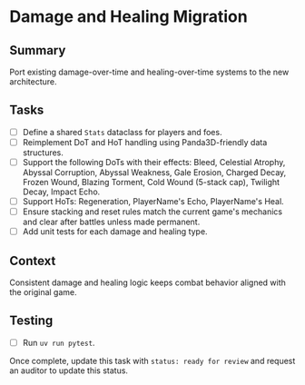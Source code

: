 # Damage and Healing Migration

## Summary
Port existing damage-over-time and healing-over-time systems to the new architecture.

## Tasks
- [ ] Define a shared `Stats` dataclass for players and foes.
- [ ] Reimplement DoT and HoT handling using Panda3D-friendly data structures.
- [ ] Support the following DoTs with their effects: Bleed, Celestial Atrophy, Abyssal Corruption, Abyssal Weakness, Gale Erosion, Charged Decay, Frozen Wound, Blazing Torment, Cold Wound (5-stack cap), Twilight Decay, Impact Echo.
- [ ] Support HoTs: Regeneration, PlayerName's Echo, PlayerName's Heal.
- [ ] Ensure stacking and reset rules match the current game's mechanics and clear after battles unless made permanent.
- [ ] Add unit tests for each damage and healing type.

## Context
Consistent damage and healing logic keeps combat behavior aligned with the original game.

## Testing
- [ ] Run `uv run pytest`.

Once complete, update this task with `status: ready for review` and request an auditor to update this status.
